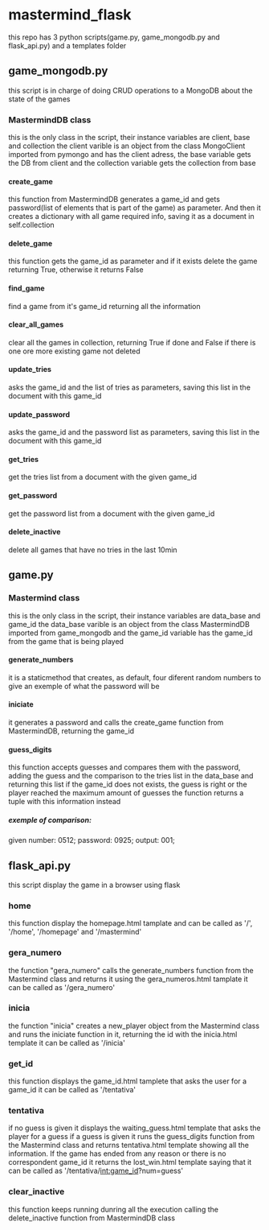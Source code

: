 # mastermind_flask
this repo has 3 python scripts(game.py, game_mongodb.py and flask_api.py) and a templates folder


## game_mongodb.py
this script is in charge of doing CRUD operations to a MongoDB about the state of the games

### MastermindDB class
this is the only class in the script, their instance variables are client, base and collection
the client varible is an object from the class MongoClient imported from pymongo and has the client adress, the base variable gets the DB from client and the collection variable gets the collection from base

#### create_game
this function from MastermindDB generates a game_id and gets password(list of elements that is part of the game) as parameter. And then it creates a dictionary with all game required info, saving it as a document in self.collection

#### delete_game
this function gets the game_id as parameter and if it exists delete the game returning True, otherwise it returns False

#### find_game
find a game from it's game_id returning all the information

#### clear_all_games
clear all the games in collection, returning True if done and False if there is one ore more existing game not deleted

#### update_tries
asks the game_id and the list of tries as parameters, saving this list in the document with this game_id

#### update_password
asks the game_id and the password list as parameters, saving this list in the document with this game_id

#### get_tries
get the tries list from a document with the given game_id

#### get_password
get the password list from a document with the given game_id

#### delete_inactive
delete all games that have no tries in the last 10min


## game.py

### Mastermind class
this is the only class in the script, their instance variables are data_base and game_id
the data_base varible is an object from the class MastermindDB imported from game_mongodb and the game_id variable has the game_id from the game that is being played

#### generate_numbers
it is a staticmethod that creates, as default, four diferent random numbers to give an exemple of what the password will be

#### iniciate
it generates a password and calls the create_game function from MastermindDB, returning the game_id

#### guess_digits
this function accepts guesses and compares them with the password, adding the guess and the comparison to the tries list in the data_base and returning this list
if the game_id does not exists, the guess is right or the player reached the maximum amount of guesses the function returns a tuple with this information instead
##### exemple of comparison:
given number: 0512;
password: 0925;
output: 001;


## flask_api.py
this script display the game in a browser using flask

### home
this function display the homepage.html tamplate and can be called as '/', '/home', '/homepage' and '/mastermind'

### gera_numero
the function "gera_numero" calls the generate_numbers function from the Mastermind class and returns it using the gera_numeros.html tamplate
it can be called as '/gera_numero'

### inicia
the function "inicia" creates a new_player object from the Mastermind class and runs the iniciate function in it, returning the id with the inicia.html template
it can be called as '/inicia'

### get_id
this function displays the game_id.html tamplete that asks the user for a game_id
it can be called as '/tentativa'

### tentativa
if no guess is given it displays the waiting_guess.html template that asks the player for a guess
if a guess is given it runs the guess_digits function from the Mastermind class and returns tentativa.html template showing all the information. If the game has ended from any reason or there is no correspondent game_id it returns the lost_win.html template saying that
it can be called as '/tentativa/<int:game_id>?num=guess'


### clear_inactive
this function keeps running dunring all the execution calling the delete_inactive function from MastermindDB class
